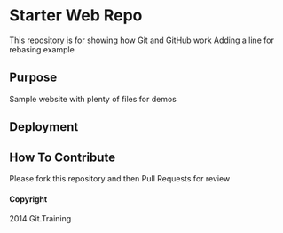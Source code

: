 # Starter Web Repo

This repository is for showing how Git and GitHub work
Adding a line for rebasing example

## Purpose

Sample website with plenty of files for demos

## Deployment

## How To Contribute
Please fork this repository and then Pull Requests for review


#### Copyright
2014 Git.Training
